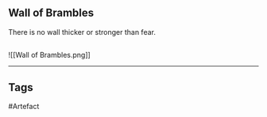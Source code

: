 ## Wall of Brambles
There is no wall thicker or stronger than fear.
## 
![[Wall of Brambles.png]]

---
## Tags
#Artefact